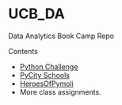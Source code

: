 # UCB_DA
Data Analytics Book Camp Repo

Contents
<ul>
  <li> <a href="python_challenge/"> Python Challenge </a></li>
  <li> <a href="PyCitySchools/"> PyCity Schools</a></li>
  <li> <a href="HeroesOfPymoli/"> HeroesOfPymoli </a></li>
  <li> More class assignments.</li></ul>
  
